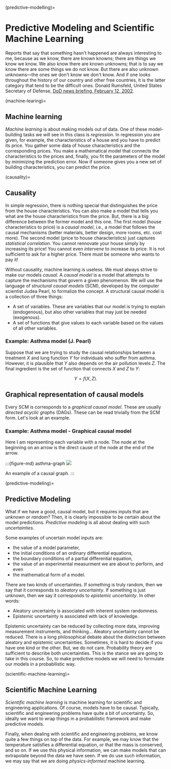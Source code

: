 (predictive-modelling)=
# Predictive Modeling and Scientific Machine Learning

Reports that say that something hasn't happened are always interesting to me, because as we know, there are known knowns; there are things we know we know. We also know there are known unknowns; that is to say we know there are some things we do not know. But there are also unknown unknowns—the ones we don't know we don't know. And if one looks throughout the history of our country and other free countries, it is the latter category that tend to be the difficult ones. Donald Rumsfeld, United States Secretary of Defense, [DoD news briefing, February 12, 2002](https://archive.defense.gov/Transcripts/Transcript.aspx?TranscriptID=2636).


(machine-learing)=
## Machine learning

*Machine learning* is about making models out of data.
One of these model-building tasks we will see in this class is *regression*.
In regression you are given, for example, the characteristics of a house and you have to predict its price.
You gather some data of house characteristics and the corresponding prices.
You make a mathematical model that connects the characteristics to the prices and, finally, you fit the parameters of the model by minimizing the prediction error.
Now if someone gives you a new set of building characteristics, you can predict the price.

(causality)=
## Causality
In simple regression, there is nothing special that distinguishes the price from the house characteristics.
You can also make a model that tells you what are the house characteristics from the price.
But, there is a big difference between the former model and this one.
The first model (house characteristics to price) is a *causal model*, i.e., a model that follows the causal mechanisms (better materials, better design, more rooms, etc. cost more).
The second model (price to house characteristics) just captures *statistical correlation*.
You cannot rennovate your house simply by increasing its price!
You cannot even *intervene* to increase its price.
It is not sufficient to ask for a higher price.
There must be someone who wants to pay it!

Without causality, machine learning is useless.
We must always strive to make our models *causal*.
A *causal model* is a model that attempts to capture the mechanisms that govern a given phenomenon.
We will use the language of *structural causal models* (SCM), developed by the computer scientist Judea Pearl, to formalize the concept.
A structural causal model is a collection of three things:
+ A set of variables. These are variables that our model is trying to explain (endogenous), but also other variables that may just be needed (exogenous).
+ A set of functions that give values to each variable based on the values of all other variables.

### Example: Asthma model (J. Pearl)

Suppose that we are trying to study the causal relationships between a treatment $X$ and lung function $Y$ for individuals who suffer from asthma.
However, it is plausible that $Y$ also depends on the air pollution levels $Z$.
The final ingredient is the set of function that connects $X$ and $Z$ to $Y$:

$$
Y = f(X, Z).
$$

## Graphical representation of causal models
Every SCM is corresponds to a *graphical causal model*.
These are usually *directed acyclic graphs* (DAGs).
These can be read trivially from the SCM form.
Let's look at an example.

### Example: Asthma model - Graphical causal model
Here I am representing each variable with a node.
The node at the beginning on an arrow is the direct cause of the node at the end of the arrow.

:::{figure-md} asthma-graph
<img src="../images/asthma_graph.png">

An example of a causal graph.
:::

(predictive-modeling)=
## Predictive Modeling
What if we have a good, causal model, but it requires inputs that are *unknown* or *random*?
Then, it is clearly impossible to be certain about the model predictions.
*Predictive modeling* is all about dealing with such *uncertainties*.

Some examples of uncertain model inputs are:
+ the value of a model parameter,
+ the initial conditions of an ordinary differential equations,
+ the boundary conditions of a partial differential equation,
+ the value of an experimental measurment we are about to perform, and even
+ the mathematical form of a model.

There are two kinds of uncertainties.
If something is truly random, then we say that it corresponds to *aleatory uncertainty*.
If something is just unknown, then we say it corresponds to *epistemic uncertainty*.
In other words:
+ Aleatory uncertainty is associated with inherent system randomness. 
+ Epistemic uncertainty is associated with lack of knowledge.

Epistemic uncertainty can be reduced by collecting more data, improving measurement instruments, and thinking...
Aleatory uncertainty cannot be reduced.
There is a long philosophical debate about the distinction between aleatory and epistemic uncertainties.
Sometimes, it is hard to decide if you have one kind or the other.
But, we do not care.
Probability theory are sufficient to describe both uncertainties.
This is the stance we are going to take in this course.
So, to make predictive models we will need to formulate our models in a probabilistic way.

(scientific-machine-learning)=
## Scientific Machine Learning
*Scientific machine learning* is machine learning for scientific and engineering applications.
Of course, models have to be causal.
Typically, scientific and engineering problems have quite a bit of uncertainty.
So, ideally we want to wrap things in a probabilistic framework and make predictive models.

Finally, when dealing with scientific and engineering problems, we know quite a few things on top of the data.
For example, we may know that the temperature satisfies a differential equation, or that the mass is conserved, and so on.
If we use this physical information, we can make models that can extrapolate beyond the data we have seen.
If we do use such information, we may say that we are doing *physics-informed* machine learning.
